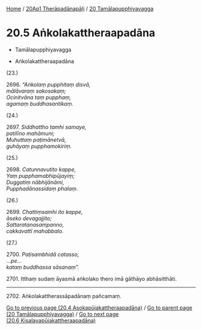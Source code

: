 
[Home](/) / [20Ap1 Therāpadānapāḷi](../../20Ap1.md) / [20 Tamālapupphiyavagga](../20.md)

# 20.5 Aṅkolakattheraapadāna

* Tamālapupphiyavagga

* Aṅkolakattheraapadāna

(23.)

2696\. _“Aṅkolaṃ pupphitaṃ disvā,_  
_mālāvaraṃ sakosakaṃ;_  
_Ocinitvāna taṃ pupphaṃ,_  
_agamaṃ buddhasantikaṃ._  


(24.)

2697\. _Siddhattho tamhi samaye,_  
_patilīno mahāmuni;_  
_Muhuttaṃ paṭimānetvā,_  
_guhāyaṃ pupphamokiriṃ._  


(25.)

2698\. _Catunnavutito kappe,_  
_Yaṃ pupphamabhipūjayiṃ;_  
_Duggatiṃ nābhijānāmi,_  
_Pupphadānassidaṃ phalaṃ._  


(26.)

2699\. _Chattiṃsamhi ito kappe,_  
_āseko devagajjito;_  
_Sattaratanasampanno,_  
_cakkavattī mahabbalo._  


(27.)

2700\. _Paṭisambhidā catasso,_  
_…pe…_  
_kataṃ buddhassa sāsanaṃ”._  


2701\. Itthaṃ sudaṃ āyasmā aṅkolako thero imā gāthāyo abhāsitthāti.

---

2702\. Aṅkolakattherassāpadānaṃ pañcamaṃ.



[Go to previous page (20.4 Asokapūjakattheraapadāna)](20.4.md) / [Go to parent page (20 Tamālapupphiyavagga)](../20.md) / [Go to next page (20.6 Kisalayapūjakattheraapadāna)](20.6.md)


